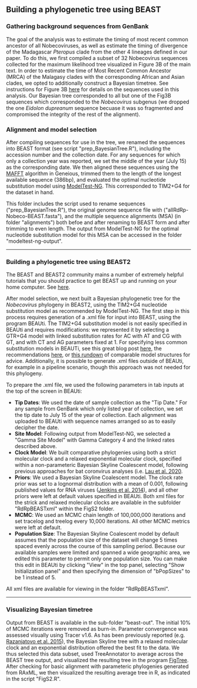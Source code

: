 ## Building a phylogenetic tree using BEAST

### Gathering background sequences from GenBank

The goal of the analysis was to estimate the timing of most recent common ancestor of all Nobecoviruses, as well as estimate the timing of divergence of the Madagascar *Pteropus* clade from the other 4 lineages defined in our paper. To do this, we first compiled a subset of 32 Nobecovirus sequences collected for the maximum likelihood tree visualized in Figure 3B of the main text. In order to estimate the time of Most Recent Common Ancestor (MRCA) of the Malagasy clades with the corresponding African and Asian clades, we opted to additionally construct a Bayesian timetree. See instructions for Figure 3B [here](https://github.com/brooklabteam/Mada-Bat-CoV/blob/main/Fig3/Phylo-Tree-Directions.md) for details on the sequences used in this analysis. Our Bayesian tree corresponded to all but one of the Fig3B sequences which corresponded to the *Nobecovirus* subgenus (we dropped the one *Eidolon dupreanum* sequence becuase it was so fragmented and compromised the integrity of the rest of the alignment).

### Alignment and model selection

After compiling sequences for use in the tree, we renamed the sequences into BEAST format (see script "prep_BayesianTree.R"), including the accession number and the collection date. For any sequences for which only a collection year was reported, we set the middle of the year (July 15) as the corresponding date. We then aligned these sequences using the [MAFFT](https://mafft.cbrc.jp/alignment/server/) algorithm in Geneious, trimmed them to the length of the longest available sequence (386bp), and evaluated the optimal nucleotide substitution model using [ModelTest-NG](https://github.com/ddarriba/modeltest). This corresponded to TIM2+G4 for the dataset in hand. 

This folder includes the script used to rename sequences ("prep_BayesianTree.R"), the original genome sequence file with ("allRdRp-Nobeco-BEAST.fasta"), and the multiple sequence alignments (MSA) (in folder "alignments") both befoe and after renaming to BEAST form and after trimming to even length. The output from ModelTest-NG for the optimal nucleotide substitution model for this MSA can be accessed in the folder "modeltest-ng-output".

---

### Building a phylogenetic tree using BEAST2

The BEAST and BEAST2 community mains a number of extremely helpful tutorials that you should practice to get BEAST up and running on your home computer. See [here](https://taming-the-beast.org/tutorials/). 

After model selection, we next built a Bayesian phylogenetic tree for the *Nobecovirus* phylogeny in BEAST2, using the TIM2+G4 nucleotide substitution model as recommended by ModelTest-NG. The first step in this process requires generation of a .xml file for input into BEAST, using the program BEAUti. The TIM2+G4 substitution model is not easily specified in BEAUti and requires modifications: we represented it by selecting a GTR+G4 model with linked substitution rates for AC with AT and CG with GT, and with CT and AG parameters fixed at 1.  For specifying less common substitution models in BEAUTi, see this great blog post [here](https://justinbagley.rbind.io/2016/10/11/setting-dna-substitution-models-beast/), the recommendations [here](https://groups.google.com/g/ggplot2/c/H50aGubqt2U), or [this rundown](http://www.iqtree.org/doc/Substitution-Models) of comparable model structures for advice. Additionally, it is possible to generate .xml files outside of BEAUti, for example in a pipeline scenario, though this approach was not needed for this phylogeny.

To prepare the .xml file, we used the following parameters in tab inputs at the top of the screen in BEAUti:
 - **Tip Dates**: We used the date of sample collection as the "Tip Date." For any sample from GenBank which only listed year of collection, we set the tip date to July 15 of the year of collection. Each alignment was uploaded to BEAUti with sequence names arranged so as to easily decipher the date.
 - **Site Model**: Following output from ModelTest-NG, we selected a "Gamma Site Model" with Gamma Category 4 and the linked rates described above.
- **Clock Model**: We built comparative phylogenies using  both a strict molecular clock and a relaxed exponential molecular clock, specified within a non-parameteric Bayesian Skyline Coalescent model, following previous approaches for bat coronvirus analyses (i.e. [Lau et al. 2020](https://journals.asm.org/doi/full/10.1128/JVI.02219-09).
- **Priors**: We used a Bayesian Skyline Coalescent model. The clock rate prior was set to a lognormal distribution with a mean of 0.001, following published values for RNA viruses ([Jenkins et al. 2014](https://link.springer.com/article/10.1007/s00239-001-0064-3)), and all other priors were left at default values specified in BEAUti. Both xml files for the strick and relaxed molecular clocks are available in the subfolder "RdRpBEASTxml" within the FigS2 folder.
- **MCMC**: We used an MCMC chain length of 100,000,000 iterations and set tracelog and treelog every 10,000 iterations. All other MCMC metrics were left at default. 
- **Population Size**: The Bayesian Skyline Coalescent model by default assumes that the population size of the dataset will change 5 times spaced evenly across the course of this sampling period. Because our available samples were limited and spanned a wide geographic area, we edited this parameter to permit only one population size. You can make this edit in BEAUti by clicking "View" in the top panel, selecting "Show Initialization panel" and then specifying the dimension of "bPopSizes" to be 1 instead of 5.

All xml files are available for viewing in the folder "RdRpBEASTxml".

---

### Visualizing Bayesian timetree

Output from BEAST is available in the sub-folder "beast-out". The initial 10% of MCMC iterations were removed as burn-in. Parameter convergence was assessed visually using Tracer v1.6. As has been previously reported (e.g. [Razanjatovo et al. 2015](https://virologyj.biomedcentral.com/articles/10.1186/s12985-015-0271-y)), the Bayesian Skyline tree with a relaxed molecular clock and an exponential distribution offered the best fit to the data. We thus selected this data subset, used TreeAnnotator to average across the BEAST tree output, and visualized the resulting tree in the program [FigTree](http://tree.bio.ed.ac.uk/software/figtree/). After checking for basic alignment with parameteric phylogenies generated from RAxML, we then visualized the resulting average tree in R, as indicated in the script "FigS2.R".
